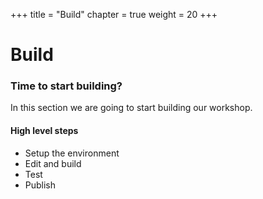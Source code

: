 +++
title = "Build"
chapter = true
weight = 20
+++

# Build

### Time to start building? 
<p style="text-align:left;">In this section we are going to start building our workshop.
</p>

#### High level steps
* Setup the environment
* Edit and build
* Test
* Publish
